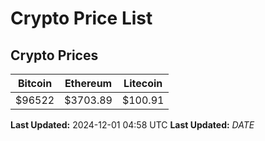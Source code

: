 # Crypto Price List

## Crypto Prices
| Bitcoin | Ethereum | Litecoin |
| ------- | -------- | -------- |
| $96522 | $3703.89 | $100.91 |
**Last Updated:** 2024-12-01 04:58 UTC
**Last Updated:** $DATE$
